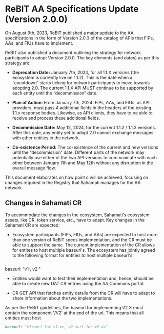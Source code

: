 # ReBIT AA Specifications Update (Version 2.0.0)

On August 9th, 2023, ReBIT published a major update to the AA specifications in the form of Version 2.0.0 of the catalog of APIs that FIPs, AAs, and FIUs have to implement.

ReBIT also published a document outlining the strategy for network participants to adopt Version 2.0.0. The key elements (and dates) as per this strategy are:

- **Deprecation Date:** January 7th, 2024, for all 1.1.X versions (the ecosystem is currently live on 1.1.2). This is the date when a “countdown” starts ticking for network participants to move towards adopting 2.0. The current 1.1.X API MUST continue to be supported by each entity until the “decommission” date.

- **Plan of Action:** From January 7th, 2024: FIPs, AAs, and FIUs, as API providers, must pass 4 additional fields in the headers of the existing 1.1.x response bodies. Likewise, as API clients, they have to be able to receive and process these additional fields.

- **Decommission Date:** May 12, 2024, for the current 1.1.2 / 1.1.3 versions. After this date, any entity yet to adopt 2.0 cannot exchange messages with other entities in the network.

- **Co-existence Period:** The co-existence of the current and new versions until the “decommission” date. Different parts of the network may potentially use either of the two API versions to communicate with each other between January 7th and May 12th without any disruption in the overall message flow.

This document elaborates on how point c will be achieved, focusing on changes required in the Registry that Sahamati manages for the AA network.

## Changes in Sahamati CR

To accommodate the changes in the ecosystem, Sahamati's ecosystem assets, like CR, token service, etc., have to adapt. Key changes in the Sahamati CR are expected:

- Ecosystem participants (FIPs, FIUs, and AAs) are expected to host more than one version of ReBiT specs implementation, and the CR must be able to support the same. The current implementation of the CR allows for entites to host multiple baseurl's. The ecosystem has jointly agreed to the following format for entities to host multiple baseurl's:
  ```markdown
baseurl: "v1:<url for v1.x>, v2:<url for v2.x>"


- Entities would want to test their implementation and, hence, should be able to create new UAT CR entries using the AA Commons portal.

- CR GET API that fetches entity details from the CR will have to adapt to share information about the two implementations.

As per the ReBiT guidelines, the baseurl for implementing V2.X must contain the component '/V2' at the end of the url. This means that all entities must host 
```markdown
baseurl: "v1:<url for v1.x>, v2:<url for v2.x>"

